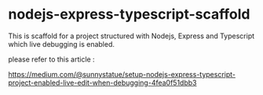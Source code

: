 # nodejs-express-typescript-scaffold
This is scaffold for a project structured with Nodejs, Express and Typescript which live debugging is enabled.

please refer to this article :

https://medium.com/@sunnystatue/setup-nodejs-express-typescript-project-enabled-live-edit-when-debugging-4fea0f51dbb3
